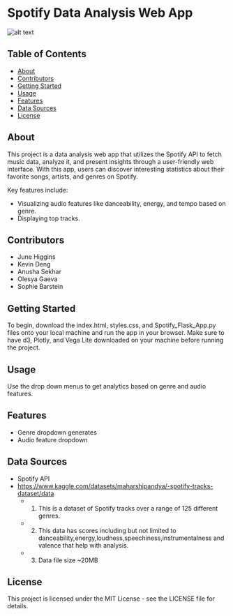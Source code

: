 # Spotify Data Analysis Web App
![alt text](https://d3.harvard.edu/platform-digit/wp-content/uploads/sites/2/2020/04/spotify-logo-1920x1080-2.jpg)
## Table of Contents
* [About](https://github.com/June-buggy/Project-03#about)
* [Contributors](https://github.com/June-buggy/Project-03#contributors)
* [Getting Started](https://github.com/June-buggy/Project-03#getting-started)
* [Usage](https://github.com/June-buggy/Project-03#usage)
* [Features](https://github.com/June-buggy/Project-03#features)
* [Data Sources](https://github.com/June-buggy/Project-03#data-sources)
* [License](https://github.com/June-buggy/Project-03#license)
## About
This project is a data analysis web app that utilizes the Spotify API to fetch music data, analyze it, and present insights through a user-friendly web interface. With this app, users can discover interesting statistics about their favorite songs, artists, and genres on Spotify.

Key features include:
* Visualizing audio features like danceability, energy, and tempo based on genre.
* Displaying top tracks.
## Contributors 
* June Higgins 
* Kevin Deng 
* Anusha Sekhar
* Olesya Gaeva
* Sophie Barstein


## Getting Started
To begin, download the index.html, styles.css, and Spotify_Flask_App.py files onto your local machine and run the app in your browser. Make sure to have d3, Plotly, and Vega Lite downloaded on your machine before running the project. 
## Usage
Use the drop down menus to get analytics based on  genre and audio features. 
## Features
* Genre dropdown generates 
* Audio feature dropdown 
## Data Sources
* Spotify API
* https://www.kaggle.com/datasets/maharshipandya/-spotify-tracks-dataset/data
  * 1. This is a dataset of Spotify tracks over a range of 125 different genres.
  * 2. This data has scores including but not limited to danceability,energy,loudness,speechiness,instrumentalness and valence that help with analysis.
  * 3. Data file size ~20MB

## License
This project is licensed under the MIT License - see the LICENSE file for details.

